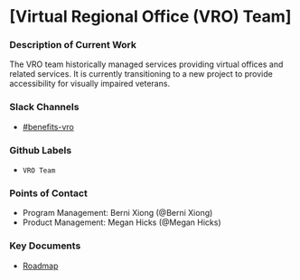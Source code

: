 
# [Virtual Regional Office (VRO) Team]

### Description of Current Work
The VRO team historically managed services providing virtual offices and related services. It is currently transitioning to a new project to provide accessibility for visually impaired veterans.

### Slack Channels
- [#benefits-vro](https://dsva.slack.com/archives/C04PKJ7FQCE)

### Github Labels
- `VRO Team`

### Points of Contact
- Program Management: Berni Xiong (@Berni Xiong)
- Product Management: Megan Hicks (@Megan Hicks)

### Key Documents

- [Roadmap](https://app.mural.co/t/departmentofveteransaffairs9999/m/departmentofveteransaffairs9999/1739394651062/bfbe0ce63d24ecc0e8550225edb1dbebf28a1361)
